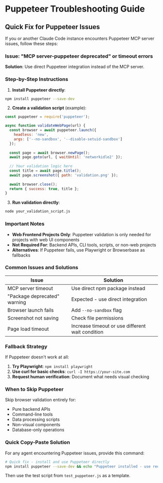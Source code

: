 # Puppeteer Troubleshooting Guide

## Quick Fix for Puppeteer Issues

If you or another Claude Code instance encounters Puppeteer MCP server issues, follow these steps:

### Issue: "MCP server-puppeteer deprecated" or timeout errors

**Solution**: Use direct Puppeteer integration instead of the MCP server.

### Step-by-Step Instructions

1. **Install Puppeteer directly**:
```bash
npm install puppeteer --save-dev
```

2. **Create a validation script** (example):
```javascript
const puppeteer = require('puppeteer');

async function validateWebPage(url) {
  const browser = await puppeteer.launch({
    headless: 'new',
    args: ['--no-sandbox', '--disable-setuid-sandbox']
  });
  
  const page = await browser.newPage();
  await page.goto(url, { waitUntil: 'networkidle2' });
  
  // Your validation logic here
  const title = await page.title();
  await page.screenshot({ path: 'validation.png' });
  
  await browser.close();
  return { success: true, title };
}
```

3. **Run validation directly**:
```bash
node your_validation_script.js
```

### Important Notes

- **Web Frontend Projects Only**: Puppeteer validation is only needed for projects with web UI components
- **Not Required For**: Backend APIs, CLI tools, scripts, or non-web projects
- **Alternatives**: If Puppeteer fails, use Playwright or Browserbase as fallbacks

### Common Issues and Solutions

| Issue | Solution |
|-------|----------|
| MCP server timeout | Use direct npm package instead |
| "Package deprecated" warning | Expected - use direct integration |
| Browser launch fails | Add `--no-sandbox` flag |
| Screenshot not saving | Check file permissions |
| Page load timeout | Increase timeout or use different wait condition |

### Fallback Strategy

If Puppeteer doesn't work at all:

1. **Try Playwright**: `npm install playwright`
2. **Use curl for basic checks**: `curl -I https://your-site.com`
3. **Request human verification**: Document what needs visual checking

### When to Skip Puppeteer

Skip browser validation entirely for:
- Pure backend APIs
- Command-line tools
- Data processing scripts
- Non-visual components
- Database-only operations

### Quick Copy-Paste Solution

For any agent encountering Puppeteer issues, provide this command:

```bash
# Quick fix - install and use Puppeteer directly
npm install puppeteer --save-dev && echo "Puppeteer installed - use require('puppeteer') in Node.js"
```

Then use the test script from `test_puppeteer.js` as a template.